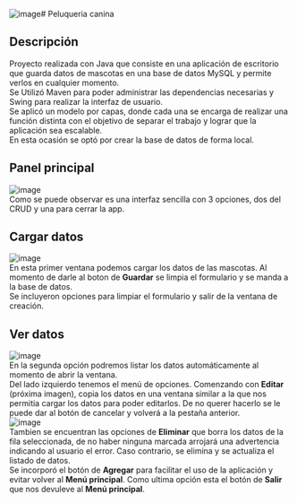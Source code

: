 ![image](https://github.com/Ednesor/peluqueria-canina/assets/77041457/0f0548ca-a727-493d-8e8d-3fb2ca38c92a)# Peluqueria canina
## Descripción
Proyecto realizada con Java que consiste en una aplicación de escritorio que guarda datos de mascotas en una base de datos MySQL y permite verlos en cualquier momento. </br>
Se Utilizó Maven para poder administrar las dependencias necesarias y Swing para realizar la interfaz de usuario.</br>
Se aplicó un modelo por capas, donde cada una se encarga de realizar una función distinta con el objetivo de separar el trabajo y lograr que la aplicación sea escalable.</br>
En esta ocasión se optó por crear la base de datos de forma local.

## Panel principal
![image](https://github.com/Ednesor/peluqueria-canina/assets/77041457/d736e7fc-89ef-4ae3-9e77-08055bcceb15) </br>
Como se puede observar es una interfaz sencilla con 3 opciones, dos del CRUD y una para cerrar la app.

## Cargar datos
![image](https://github.com/Ednesor/peluqueria-canina/assets/77041457/6d240472-2f63-4120-9ca9-2a7d188c0436) </br>
En esta primer ventana podemos cargar los datos de las mascotas. Al momento de darle al boton de **Guardar** se limpia el formulario y se manda a la base de datos. </br>
Se incluyeron opciones para limpiar el formulario y salir de la ventana de creación.</br>

## Ver datos
![image](https://github.com/Ednesor/peluqueria-canina/assets/77041457/09a80ae7-7a96-427d-96ad-c6fb61bd9c50) </br>
En la segunda opción podremos listar los datos automáticamente al momento de abrir la ventana.</br>
Del lado izquierdo tenemos el menú de opciones. Comenzando con **Editar** (próxima imagen), copia los datos en una ventana similar a la que nos permitia cargar los datos para poder editarlos. De no querer hacerlo se le puede dar al botón de cancelar y volverá a la pestaña anterior.</br>
![image](https://github.com/Ednesor/peluqueria-canina/assets/77041457/c3426664-bb1d-4752-9fc0-ae78a8e2605f)</br>
Tambien se encuentran las opciones de **Eliminar** que borra los datos de la fila seleccionada, de no haber ninguna marcada arrojará una advertencia indicando al usuario el error. Caso contrario, se elimina y se actualiza el listado de datos.</br>
Se incorporó el botón de **Agregar** para facilitar el uso de la aplicación y evitar volver al **Menú principal**.
Como ultima opción esta el botón de **Salir** que nos devuleve al **Menú principal**.
